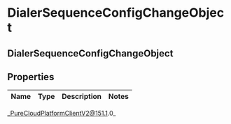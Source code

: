# DialerSequenceConfigChangeObject

## DialerSequenceConfigChangeObject

## Properties

|Name | Type | Description | Notes|
|------------ | ------------- | ------------- | -------------|



_PureCloudPlatformClientV2@151.1.0_
